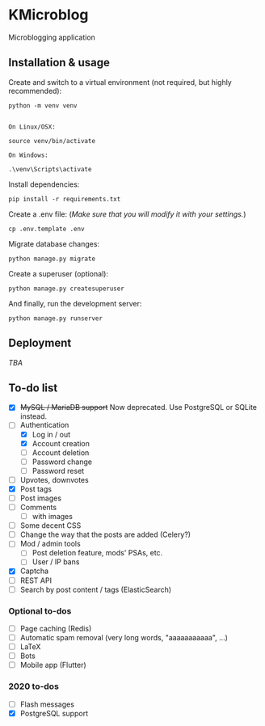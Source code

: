 # KMicroblog
Microblogging application

## Installation & usage
Create and switch to a virtual environment (not required, but highly recommended):
```
python -m venv venv


On Linux/OSX:

source venv/bin/activate

On Windows:

.\venv\Scripts\activate
```

Install dependencies:
```
pip install -r requirements.txt
```

Create a .env file: (*Make sure that you will modify it with your settings.*)
```
cp .env.template .env
```

Migrate database changes:
```
python manage.py migrate
```

Create a superuser (optional):
```
python manage.py createsuperuser
```

And finally, run the development server:
```
python manage.py runserver
```

## Deployment
*TBA*

## To-do list
- [x] ~~MySQL / MariaDB support~~ Now deprecated. Use PostgreSQL or SQLite instead.
- [ ] Authentication
    * [x] Log in / out
    * [x] Account creation
    * [ ] Account deletion
    * [ ] Password change
    * [ ] Password reset
- [ ] Upvotes, downvotes
- [x] Post tags
- [ ] Post images
- [ ] Comments
    * [ ] with images
- [ ] Some decent CSS
- [ ] Change the way that the posts are added (Celery?)
- [ ] Mod / admin tools
    * [ ] Post deletion feature, mods' PSAs, etc.
    * [ ] User / IP bans
- [x] Captcha
- [ ] REST API
- [ ] Search by post content / tags (ElasticSearch)

### Optional to-dos
- [ ] Page caching (Redis)
- [ ] Automatic spam removal (very long words, "aaaaaaaaaaa", ...)
- [ ] LaTeX
- [ ] Bots
- [ ] Mobile app (Flutter)

### 2020 to-dos
- [ ] Flash messages
- [x] PostgreSQL support
